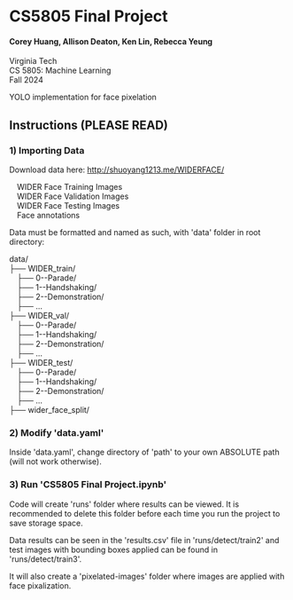 # CS5805 Final Project

#### Corey Huang, Allison Deaton, Ken Lin, Rebecca Yeung

Virginia Tech <br />
CS 5805: Machine Learning <br />
Fall 2024

YOLO implementation for face pixelation

## Instructions (PLEASE READ)

### 1) Importing Data

Download data here: http://shuoyang1213.me/WIDERFACE/

&emsp;WIDER Face Training Images <br />
&emsp;WIDER Face Validation Images <br />
&emsp;WIDER Face Testing Images <br />
&emsp;Face annotations

Data must be formatted and named as such, with 'data' folder in root directory:

data/ <br />
├── WIDER_train/ <br />
&emsp;├── 0--Parade/ <br />
&emsp;├── 1--Handshaking/ <br />
&emsp;├── 2--Demonstration/ <br />
&emsp;├── ... <br />
├── WIDER_val/ <br />
&emsp;├── 0--Parade/ <br />
&emsp;├── 1--Handshaking/ <br />
&emsp;├── 2--Demonstration/ <br />
&emsp;├── ... <br />
├── WIDER_test/ <br />
&emsp;├── 0--Parade/ <br />
&emsp;├── 1--Handshaking/ <br />
&emsp;├── 2--Demonstration/ <br />
&emsp;├── ... <br />
├── wider_face_split/ <br />

### 2) Modify 'data.yaml'

Inside 'data.yaml', change directory of 'path' to your own ABSOLUTE path (will not work otherwise).

### 3) Run 'CS5805 Final Project.ipynb'

Code will create 'runs' folder where results can be viewed. It is recommended to delete this folder before each time you run the project to save storage space.

Data results can be seen in the 'results.csv' file in 'runs/detect/train2' and test images with bounding boxes applied can be found in 'runs/detect/train3'.

It will also create a 'pixelated-images' folder where images are applied with face pixalization.
